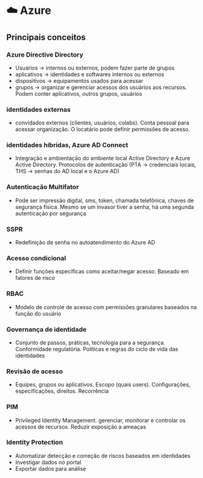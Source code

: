 # ☁️ Azure

## Principais conceitos

### Azure Directive Directory

- Usuários -> internos ou externos, podem fazer parte de grupos
- aplicativos -> identidades e softwares internos ou externos
- dispositivos -> equipamentos usados para acessar
- grupos -> organizar e gerenciar acessos dos usuários aos recursos. Podem conter aplicativos, outros grupos, usuários

### identidades externas

- convidados externos (clientes, usuários, colabs). Conta pessoal para acessar organização. O locatário pode definir permissões de acesso.

### identidades híbridas, Azure AD Connect

- Integração e ambientação do ambiente local Active Directory e Azure Active Directory. Protocolos de autenticação (PTA -> credenciais locais, THS -> senhas do AD local e o Azure AD)

### Autenticação Multifator

- Pode ser impressão digital, sms, token, chamada telefônica, chaves de segurança física. Mesmo se um invasor tiver a senha, há uma segunda autenticação por segurança

### SSPR

- Redefinição de senha no autoatendimento do Azure AD

### Acesso condicional

- Definir funções específicas como aceitar/negar acesso. Baseado em fatores de risco

### RBAC

- Modelo de controle de acesso com permissões granulares baseados na função do usuário

### Governança de identidade

- Conjunto de passos, práticas, tecnologia para a segurança. Conformidade regulatória. Políticas e regras do ciclo de vida das identidades

### Revisão de acesso

- Equipes, grupos ou aplicativos. Escopo (quais users). Configurações, especificações, direitos. Recorrência

### PIM

- Privileged Identity Management. gerenciar, monitorar e controlar os acessos de recursos. Reduzir exposição a ameaças

### Identity Protection

- Automatizar detecção e correção de riscos baseados em identidades
- Investigar dados no portal
- Exportar dados para análise
